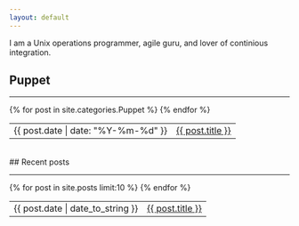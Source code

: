 ```yaml
---
layout: default
---
```


I am a Unix operations programmer, agile guru, and lover of continious integration.

## Puppet
<hr />
<table>
{% for post in site.categories.Puppet %}
<tr>
<td><span>{{ post.date | date: "%Y-%m-%d" }}</span></td>
<td><a href="{{ post.url }}">{{ post.title }}</a></td>
</tr>
{% endfor %}
</table>
<br />
## Recent posts
<hr />
<table>
{% for post in site.posts limit:10 %}
<tr>
<td><span>{{ post.date | date_to_string }}</span></td>
<td><a href="{{ post.url }}">{{ post.title }}</a></td>
</tr>
{% endfor %}
</table>

